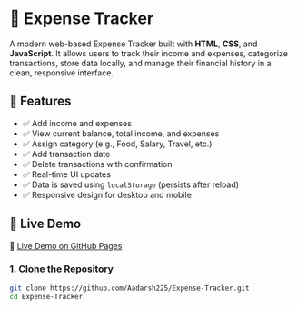 # 💸 Expense Tracker

A modern web-based Expense Tracker built with **HTML**, **CSS**, and **JavaScript**. It allows users to track their income and expenses, categorize transactions, store data locally, and manage their financial history in a clean, responsive interface.

## 🔧 Features

- ✅ Add income and expenses  
- ✅ View current balance, total income, and expenses  
- ✅ Assign category (e.g., Food, Salary, Travel, etc.)  
- ✅ Add transaction date  
- ✅ Delete transactions with confirmation  
- ✅ Real-time UI updates  
- ✅ Data is saved using `localStorage` (persists after reload)  
- ✅ Responsive design for desktop and mobile  

## 🚀 Live Demo

🔗 [Live Demo on GitHub Pages](https://aadarsh225.github.io/Expense-Tracker)



### 1. Clone the Repository

```bash
git clone https://github.com/Aadarsh225/Expense-Tracker.git
cd Expense-Tracker

